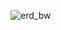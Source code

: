 ![erd_bw](https://github.com/federicopignatelli/team5_buildweek2_backend/assets/142166624/7481bf00-ee82-4b55-95ac-748a4401ec4e)
